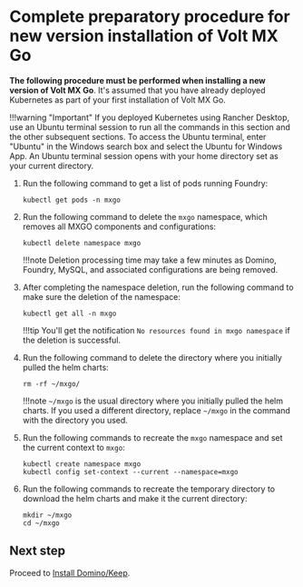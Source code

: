 # Complete preparatory procedure for new version installation of Volt MX Go

**The following procedure must be performed when installing a new version of Volt MX Go**. It's assumed that you have already deployed Kubernetes as part of your first installation of Volt MX Go. 

!!!warning "Important"
    If you deployed Kubernetes using Rancher Desktop, use an Ubuntu terminal session to run all the commands in this section and the other subsequent sections. To access the Ubuntu terminal, enter "Ubuntu" in the Windows search box and select the Ubuntu for Windows App. An Ubuntu terminal session opens with your home directory set as your current directory.


1.	Run the following command to get a list of pods running Foundry: 

    ```
    kubectl get pods -n mxgo
    ```

2.	Run the following command to delete the `mxgo` namespace, which removes all MXGO components and configurations:

    ```
    kubectl delete namespace mxgo
    ```
	
    !!!note
        Deletion processing time may take a few minutes as Domino, Foundry, MySQL, and associated configurations are being removed. 

3.	After completing the namespace deletion, run the following command to make sure the deletion of the namespace:

    ```
    kubectl get all -n mxgo
    ```

	!!!tip
        You'll get the notification `No resources found in mxgo namespace` if the deletion is successful. 

4.	Run the following command to delete the directory where you initially pulled the helm charts:

    ```
    rm -rf ~/mxgo/
    ```

    !!!note
        `~/mxgo` is the usual directory where you initially pulled the helm charts. If you used a different directory, replace `~/mxgo` in the command with the directory you used.

5.	Run the following commands to recreate the `mxgo` namespace and set the current context to `mxgo`:

    ```
    kubectl create namespace mxgo 
    kubectl config set-context --current --namespace=mxgo
    ```

6.	Run the following commands to recreate the temporary directory to download the helm charts and make it the current directory:
    
    ```
    mkdir ~/mxgo
    cd ~/mxgo
    ```

## Next step

Proceed to [Install Domino/Keep](downloadhelmchart.md).
